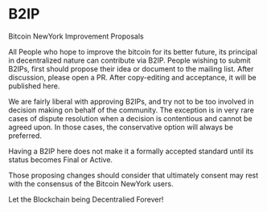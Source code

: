 # B2IP
Bitcoin NewYork Improvement Proposals

All People who hope to improve the bitcoin for its better future, its principal in decentralized nature can contribute via B2IP. 
People wishing to submit B2IPs, first should propose their idea or document to the mailing list. After discussion, please open a PR. After copy-editing and acceptance, it will be published here.

We are fairly liberal with approving B2IPs, and try not to be too involved in decision making on behalf of the community. The exception is in very rare cases of dispute resolution when a decision is contentious and cannot be agreed upon. In those cases, the conservative option will always be preferred.

Having a B2IP here does not make it a formally accepted standard until its status becomes Final or Active.

Those proposing changes should consider that ultimately consent may rest with the consensus of the Bitcoin NewYork users.

Let the Blockchain being Decentralied Forever!
